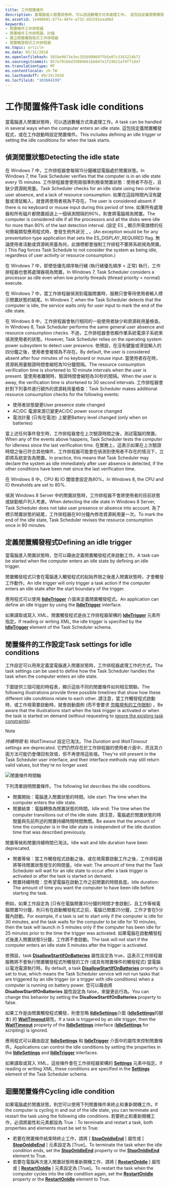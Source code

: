 ```yaml
---
title: 工作閒置條件
description: 當電腦進入閒置狀態時，可以透過數種方式來處理工作。 這包括定義閒置觸發程式，或在工作啟動時設定閒置條件。
ms.assetid: 1e480681-b77a-48fe-a732-dd1591eaa08d
keywords:
- 閒置條件工作排程器
- 閒置條件工作排程器、討論
- 建立閒置觸發程式工作排程器
- 閒置觸發程式工作排程器
ms.topic: article
ms.date: 05/31/2018
ms.openlocfilehash: 501be9b73e3ec355b998697fb5e87c5163224b71
ms.sourcegitcommit: 857e701bbd35004661bb047e1f24622af9ff1dd7
ms.translationtype: MT
ms.contentlocale: zh-TW
ms.lasthandoff: 09/19/2020
ms.locfileid: "103684199"
---
```

# <a name="task-idle-conditions"></a><span data-ttu-id="9a863-108">工作閒置條件</span><span class="sxs-lookup"><span data-stu-id="9a863-108">Task idle conditions</span></span>

<span data-ttu-id="9a863-109">當電腦進入閒置狀態時，可以透過數種方式來處理工作。</span><span class="sxs-lookup"><span data-stu-id="9a863-109">A task can be handled in several ways when the computer enters an idle state.</span></span> <span data-ttu-id="9a863-110">這包括定義閒置觸發程式，或在工作啟動時設定閒置條件。</span><span class="sxs-lookup"><span data-stu-id="9a863-110">This includes defining an idle trigger or setting the idle conditions for when the task starts.</span></span>

## <a name="detecting-the-idle-state"></a><span data-ttu-id="9a863-111">偵測閒置狀態</span><span class="sxs-lookup"><span data-stu-id="9a863-111">Detecting the idle state</span></span>

<span data-ttu-id="9a863-112">在 Windows 7 中，工作排程器會每隔15分鐘確認電腦處於閒置狀態。</span><span class="sxs-lookup"><span data-stu-id="9a863-112">In Windows 7, the Task Scheduler verifies that the computer is in an idle state every 15 minutes.</span></span> <span data-ttu-id="9a863-113">工作排程器會使用兩個準則檢查閒置狀態：使用者不存在，且缺少資源耗用量。</span><span class="sxs-lookup"><span data-stu-id="9a863-113">Task Scheduler checks for an idle state using two criteria: user absence, and a lack of resource consumption.</span></span> <span data-ttu-id="9a863-114">如果在這段時間內沒有鍵盤或滑鼠輸入，就會將使用者視為不存在。</span><span class="sxs-lookup"><span data-stu-id="9a863-114">The user is considered absent if there is no keyboard or mouse input during this period of time.</span></span> <span data-ttu-id="9a863-115">如果所有處理器和所有磁片都閒置超過上一個偵測間隔的90%，則會將電腦視為閒置。</span><span class="sxs-lookup"><span data-stu-id="9a863-115">The computer is considered idle if all the processors and all the disks were idle for more than 90% of the last detection interval.</span></span> <span data-ttu-id="9a863-116"> (設定 ES \_ 顯示所需旗標的任何簡報類型應用程式時，會發生例外狀況 \_ 。</span><span class="sxs-lookup"><span data-stu-id="9a863-116">(An exception would be for any presentation type application that sets the ES\_DISPLAY\_REQUIRED flag.</span></span> <span data-ttu-id="9a863-117">無論使用者活動或資源耗用量為何，此旗標都會強制工作排程不要將系統視為閒置。 ) </span><span class="sxs-lookup"><span data-stu-id="9a863-117">This flag forces Task Schedule to not consider the system as being idle, regardless of user activity or resource consumption.)</span></span>

<span data-ttu-id="9a863-118">在 Windows 7 中，即使低優先順序執行緒 (執行緒優先順序 < 正常) 執行，工作排程器也會將處理器視為閒置。</span><span class="sxs-lookup"><span data-stu-id="9a863-118">In Windows 7, Task Scheduler considers a processor as idle even when low priority threads (thread priority < normal) execute.</span></span>

<span data-ttu-id="9a863-119">在 Windows 7 中，當工作排程器偵測到電腦閒置時，服務只會等待使用者輸入標示閒置狀態的結尾。</span><span class="sxs-lookup"><span data-stu-id="9a863-119">In Windows 7, when the Task Scheduler detects that the computer is idle, the service waits only for user input to mark the end of the idle state.</span></span>

<span data-ttu-id="9a863-120">在 Windows 8 中，工作排程器會執行相同的一般使用者缺少和資源耗用量檢查。</span><span class="sxs-lookup"><span data-stu-id="9a863-120">In Windows 8, Task Scheduler performs the same general user absence and resource consumption checks.</span></span> <span data-ttu-id="9a863-121">不過，工作排程器會依賴作業系統電源子系統來偵測使用者的狀態。</span><span class="sxs-lookup"><span data-stu-id="9a863-121">However, Task Scheduler relies on the operating system power subsystem to detect user presence.</span></span> <span data-ttu-id="9a863-122">依預設，在沒有鍵盤或滑鼠輸入的四分鐘之後，使用者會被視為不存在。</span><span class="sxs-lookup"><span data-stu-id="9a863-122">By default, the user is considered absent after four minutes of no keyboard or mouse input.</span></span> <span data-ttu-id="9a863-123">當使用者存在時，資源耗用量驗證時間會縮短為10分鐘間隔。</span><span class="sxs-lookup"><span data-stu-id="9a863-123">The resource consumption verification time is shortened to 10 minute intervals when the user is present.</span></span> <span data-ttu-id="9a863-124">當使用者離開時，驗證時間會縮短為30秒的間隔。</span><span class="sxs-lookup"><span data-stu-id="9a863-124">When the user is away, the verification time is shortened to 30 second intervals.</span></span> <span data-ttu-id="9a863-125">工作排程器會針對下列事件進行額外的資源耗用量檢查：</span><span class="sxs-lookup"><span data-stu-id="9a863-125">Task Scheduler makes additional resource consumption checks for the following events:</span></span>

-   <span data-ttu-id="9a863-126">使用者狀態變更</span><span class="sxs-lookup"><span data-stu-id="9a863-126">User presence state changed</span></span>
-   <span data-ttu-id="9a863-127">AC/DC 電源來源已變更</span><span class="sxs-lookup"><span data-stu-id="9a863-127">AC/DC power source changed</span></span>
-   <span data-ttu-id="9a863-128">電池計量 (只有在電池) 上變更</span><span class="sxs-lookup"><span data-stu-id="9a863-128">Battery level changed (only when on batteries)</span></span>

<span data-ttu-id="9a863-129">當上述任何事件發生時，工作排程器會在上次驗證時間之後，測試電腦的閒置。</span><span class="sxs-lookup"><span data-stu-id="9a863-129">When any of the events above happens, Task Scheduler tests the computer for idleness since the last verification time.</span></span> <span data-ttu-id="9a863-130">在實務上，這表示如果在上次驗證時間之後已符合其他條件，工作排程器可能會在偵測到使用者不存在的情況下，立即將系統宣告為閒置。</span><span class="sxs-lookup"><span data-stu-id="9a863-130">In practice, this means that Task Scheduler may declare the system as idle immediately after user absence is detected, if the other conditions have been met since the last verification time.</span></span>

<span data-ttu-id="9a863-131">在 Windows 8 中，CPU 和 IO 閾值會設定為80%。</span><span class="sxs-lookup"><span data-stu-id="9a863-131">In Windows 8, the CPU and IO thresholds are set to 80%.</span></span>

<span data-ttu-id="9a863-132">偵測 Windows 8 Server 中的閒置狀態時，工作排程器不會將使用者的目前狀態或缺勤帳戶列入考慮。</span><span class="sxs-lookup"><span data-stu-id="9a863-132">When detecting the idle state in Windows 8 Server, Task Scheduler does not take user presence or absence into account.</span></span> <span data-ttu-id="9a863-133">為了標示閒置狀態的結尾，工作排程器在90分鐘內修改資源耗用量一次。</span><span class="sxs-lookup"><span data-stu-id="9a863-133">To mark the end of the idle state, Task Scheduler revises the resource consumption once in 90 minutes.</span></span>

## <a name="defining-an-idle-trigger"></a><span data-ttu-id="9a863-134">定義閒置觸發程式</span><span class="sxs-lookup"><span data-stu-id="9a863-134">Defining an idle trigger</span></span>

<span data-ttu-id="9a863-135">當電腦進入閒置狀態時，您可以藉由定義閒置觸發程式來啟動工作。</span><span class="sxs-lookup"><span data-stu-id="9a863-135">A task can be started when the computer enters an idle state by defining an idle trigger.</span></span>

<span data-ttu-id="9a863-136">閒置觸發程式只會在電腦進入觸發程式的起始界限之後進入閒置狀態時，才會觸發工作動作。</span><span class="sxs-lookup"><span data-stu-id="9a863-136">An idle trigger will only trigger a task action if the computer enters an idle state after the start boundary of the trigger.</span></span>

<span data-ttu-id="9a863-137">應用程式可以使用 [**IIdleTrigger**](/windows/win32/api/taskschd/nn-taskschd-iidletrigger) 介面來定義閒置觸發程式。</span><span class="sxs-lookup"><span data-stu-id="9a863-137">An application can define an idle trigger by using the [**IIdleTrigger**](/windows/win32/api/taskschd/nn-taskschd-iidletrigger) interface.</span></span>

<span data-ttu-id="9a863-138">如果讀取或寫入 XML，閒置觸發程式是由工作排程器架構的 [**IdleTrigger**](taskschedulerschema-idletrigger-triggergroup-element.md) 元素所指定。</span><span class="sxs-lookup"><span data-stu-id="9a863-138">If reading or writing XML, the idle trigger is specified by the [**IdleTrigger**](taskschedulerschema-idletrigger-triggergroup-element.md) element of the Task Scheduler schema.</span></span>

## <a name="task-settings-for-idle-conditions"></a><span data-ttu-id="9a863-139">閒置條件的工作設定</span><span class="sxs-lookup"><span data-stu-id="9a863-139">Task settings for idle conditions</span></span>

<span data-ttu-id="9a863-140">工作設定可以用來定義當電腦進入閒置狀態時，工作排程器處理工作的方式。</span><span class="sxs-lookup"><span data-stu-id="9a863-140">The task settings can be used to define how the Task Scheduler handles the task when the computer enters an idle state.</span></span>

<span data-ttu-id="9a863-141">下圖提供三個可能的時程表，顯示這些不同的閒置條件如何相互關聯。</span><span class="sxs-lookup"><span data-stu-id="9a863-141">The following illustrations provide three possible timelines that show how these different idle conditions relate to each other.</span></span> <span data-ttu-id="9a863-142">請注意，當工作觸發程式啟動時，或工作視需要啟動時，就會啟動圖例 (而不會要求 [忽略現有的工作限制](/windows/win32/api/taskschd/ne-taskschd-task_run_flags)) 。</span><span class="sxs-lookup"><span data-stu-id="9a863-142">Be aware that the illustrations start when the task trigger is activated or when the task is started on demand (without requesting to [ignore the existing task constraints](/windows/win32/api/taskschd/ne-taskschd-task_run_flags)).</span></span>

> [!NOTE]
> <span data-ttu-id="9a863-143">*持續時間* 和 *WaitTimeout* 設定已淘汰。</span><span class="sxs-lookup"><span data-stu-id="9a863-143">The *Duration* and *WaitTimeout* settings are deprecated.</span></span> <span data-ttu-id="9a863-144">它們仍然存在於工作排程器的使用者介面中，而且其介面方法可能仍會傳回有效值，但不再使用這些值。</span><span class="sxs-lookup"><span data-stu-id="9a863-144">They're still present in the Task Scheduler user interface, and their interface methods may still return valid values, but they're no longer used.</span></span>

![閒置條件時間軸](images/idle-conditions2.png)

<span data-ttu-id="9a863-146">下列清單說明閒置條件。</span><span class="sxs-lookup"><span data-stu-id="9a863-146">The following list describes the idle conditions.</span></span>
- <span data-ttu-id="9a863-147">閒置開始：電腦進入閒置狀態的時間。</span><span class="sxs-lookup"><span data-stu-id="9a863-147">Idle start: The time when the computer enters the idle state.</span></span>
- <span data-ttu-id="9a863-148">閒置結束：電腦轉換為閒置狀態的時間。</span><span class="sxs-lookup"><span data-stu-id="9a863-148">Idle end: The time when the computer transitions out of the idle state.</span></span> <span data-ttu-id="9a863-149">請注意，電腦處於閒置狀態的時間量與先前所述的閒置持續時間時間無關。</span><span class="sxs-lookup"><span data-stu-id="9a863-149">Be aware that the amount of time the computer is in the idle state is independent of the idle duration time that was described previously.</span></span>

<span data-ttu-id="9a863-150">閒置等候和閒置持續時間已淘汰。</span><span class="sxs-lookup"><span data-stu-id="9a863-150">Idle wait and Idle duration have been deprecated.</span></span>
- <span data-ttu-id="9a863-151">閒置等候：當工作觸發程式啟動之後，或在視需要啟動工作之後，工作排程器將等待閒置狀態發生的時間量。</span><span class="sxs-lookup"><span data-stu-id="9a863-151">Idle wait: The amount of time that the Task Scheduler will wait for an idle state to occur after a task trigger is activated or after the task is started on demand.</span></span>
- <span data-ttu-id="9a863-152">閒置持續時間：您希望電腦在啟動工作之前閒置的時間長度。</span><span class="sxs-lookup"><span data-stu-id="9a863-152">Idle duration: The amount of time you want the computer to have been idle before starting the task.</span></span>

<span data-ttu-id="9a863-153">例如，如果工作設定為 [只有在電腦閒置30分鐘的時間才會啟動]，且工作等候電腦閒置10分鐘，則只有在啟動觸發程式之前，電腦已閒置25分鐘，工作才會在5分鐘內啟動。</span><span class="sxs-lookup"><span data-stu-id="9a863-153">For example, if a task is set to start only if the computer is idle for 30 minutes, and the task waits for the computer to be idle for 10 minutes, then the task will launch in 5 minutes only if the computer has been idle for 25 minutes prior to the time the trigger was activated.</span></span> <span data-ttu-id="9a863-154">如果電腦在啟動觸發程式後進入閒置狀態5分鐘，工作將不會啟動。</span><span class="sxs-lookup"><span data-stu-id="9a863-154">The task will not start if the computer enters an idle state 5 minutes after the trigger is activated.</span></span>

<span data-ttu-id="9a863-155">依預設，task [**DisallowStartIfOnBatteries**](/windows/desktop/api/taskschd/nf-taskschd-itasksettings-get_disallowstartifonbatteries) 屬性設定為 true，這表示工作排程器服務將不會執行閒置觸發程式所觸發的工作 (或具有閒置條件的觸發程式) 當電腦以電池電源執行時。</span><span class="sxs-lookup"><span data-stu-id="9a863-155">By default, a task [**DisallowStartIfOnBatteries**](/windows/desktop/api/taskschd/nf-taskschd-itasksettings-get_disallowstartifonbatteries) property is set to true, which means the Task Scheduler service will not run tasks that are triggered by an idle trigger (or a trigger with idle conditions) when a computer is running on battery power.</span></span> <span data-ttu-id="9a863-156">您可以藉由將 **DisallowStartIfOnBatteries** 屬性設定為 false，來變更此行為。</span><span class="sxs-lookup"><span data-stu-id="9a863-156">You can change this behavior by setting the **DisallowStartIfOnBatteries** property to false.</span></span>

<span data-ttu-id="9a863-157">如果工作是由閒置觸發程式觸發，則會忽略 [**IIdleSettings**](/windows/desktop/api/taskschd/nn-taskschd-iidlesettings)介面 ([**IdleSettings**](idlesettings.md)的腳本) 的 [**WaitTimeout**](/windows/desktop/api/taskschd/nf-taskschd-iidlesettings-get_waittimeout)屬性。</span><span class="sxs-lookup"><span data-stu-id="9a863-157">If a task is triggered by an idle trigger, then the [**WaitTimeout**](/windows/desktop/api/taskschd/nf-taskschd-iidlesettings-get_waittimeout) property of the [**IIdleSettings**](/windows/desktop/api/taskschd/nn-taskschd-iidlesettings) interface ([**IdleSettings**](idlesettings.md) for scripting) is ignored.</span></span>

<span data-ttu-id="9a863-158">應用程式可以藉由設定 [**IIdleSettings**](/windows/desktop/api/taskschd/nn-taskschd-iidlesettings) 和 [**IIdleTrigger**](/windows/win32/api/taskschd/nn-taskschd-iidletrigger) 介面中的屬性來控制閒置條件。</span><span class="sxs-lookup"><span data-stu-id="9a863-158">Applications can control the idle conditions by setting the properties in the [**IIdleSettings**](/windows/desktop/api/taskschd/nn-taskschd-iidlesettings) and [**IIdleTrigger**](/windows/win32/api/taskschd/nn-taskschd-iidletrigger) interfaces.</span></span>

<span data-ttu-id="9a863-159">如果讀取或寫入 XML，這些條件會在工作排程器架構的 [**Settings**](taskschedulerschema-settings-tasktype-element.md) 元素中指定。</span><span class="sxs-lookup"><span data-stu-id="9a863-159">If reading or writing XML, these conditions are specified in the [**Settings**](taskschedulerschema-settings-tasktype-element.md) element of the Task Scheduler schema.</span></span>

## <a name="cycling-idle-condition"></a><span data-ttu-id="9a863-160">迴圈閒置條件</span><span class="sxs-lookup"><span data-stu-id="9a863-160">Cycling idle condition</span></span>

<span data-ttu-id="9a863-161">如果電腦處於閒置狀態，則您可以使用下列閒置條件來終止和重新開機工作。</span><span class="sxs-lookup"><span data-stu-id="9a863-161">If the computer is cycling in and out of the idle state, you can terminate and restart the task using the following idle conditions.</span></span> <span data-ttu-id="9a863-162">若要終止和重新開機工作，必須將屬性和元素都設為 True：</span><span class="sxs-lookup"><span data-stu-id="9a863-162">To terminate and restart a task, both properties and elements must be set to True:</span></span>

-   <span data-ttu-id="9a863-163">若要在閒置條件結束時終止工作，請將 [ [**StopOnIdleEnd**](/windows/desktop/api/taskschd/nf-taskschd-iidlesettings-get_stoponidleend) ] 屬性或 [ [**StopOnIdleEnd**](taskschedulerschema-terminateonidleend-idlesettingstype-element.md) ] 元素設定為 [True]。</span><span class="sxs-lookup"><span data-stu-id="9a863-163">To terminate the task when the idle condition ends, set the [**StopOnIdleEnd**](/windows/desktop/api/taskschd/nf-taskschd-iidlesettings-get_stoponidleend) property or the [**StopOnIdleEnd**](taskschedulerschema-terminateonidleend-idlesettingstype-element.md) element to True.</span></span>
-   <span data-ttu-id="9a863-164">若要在電腦再次進入閒置狀態時重新開機工作，請將 [ [**RestartOnIdle**](/windows/desktop/api/taskschd/nf-taskschd-iidlesettings-get_restartonidle) ] 屬性或 [ [**RestartOnIdle**](taskschedulerschema-restartonidle-idlesettingstype-element.md) ] 元素設定為 [True]。</span><span class="sxs-lookup"><span data-stu-id="9a863-164">To restart the task when the computer cycles into the idle condition again, set the [**RestartOnIdle**](/windows/desktop/api/taskschd/nf-taskschd-iidlesettings-get_restartonidle) property or the [**RestartOnIdle**](taskschedulerschema-restartonidle-idlesettingstype-element.md) element to True.</span></span>
